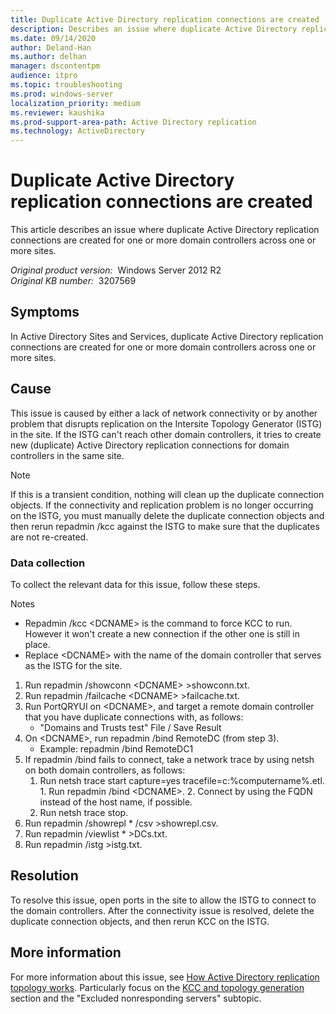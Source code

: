 ```yaml
---
title: Duplicate Active Directory replication connections are created
description: Describes an issue where duplicate Active Directory replication connections are created for one or more domain controllers across one or more sites.
ms.date: 09/14/2020
author: Deland-Han
ms.author: delhan
manager: dscontentpm
audience: itpro
ms.topic: troubleshooting
ms.prod: windows-server
localization_priority: medium
ms.reviewer: kaushika
ms.prod-support-area-path: Active Directory replication
ms.technology: ActiveDirectory
---
```

# Duplicate Active Directory replication connections are created

This article describes an issue where duplicate Active Directory replication connections are created for one or more domain controllers across one or more sites.

_Original product version:_ &nbsp;Windows Server 2012 R2  
_Original KB number:_ &nbsp;3207569

## Symptoms

In Active Directory Sites and Services, duplicate Active Directory replication connections are created for one or more domain controllers across one or more sites.

## Cause

This issue is caused by either a lack of network connectivity or by another problem that disrupts replication on the Intersite Topology Generator (ISTG) in the site. If the ISTG can't reach other domain controllers, it tries to create new (duplicate) Active Directory replication connections for domain controllers in the same site. 

> [!NOTE]
> If this is a transient condition, nothing will clean up the duplicate connection objects. If the connectivity and replication problem is no longer occurring on the ISTG, you must manually delete the duplicate connection objects and then rerun repadmin /kcc  against the ISTG to make sure that the duplicates are not re-created.

### Data collection

To collect the relevant data for this issue, follow these steps.

Notes 

- Repadmin /kcc \<DCNAME> is the command to force KCC to run. However it won't create a new connection if the other one is still in place.
- Replace \<DCNAME>  with the name of the domain controller that serves as the ISTG for the site.

1. Run repadmin /showconn \<DCNAME> >showconn.txt.
2. Run repadmin /failcache \<DCNAME> >failcache.txt.
3. Run PortQRYUI on \<DCNAME>, and target a remote domain controller that you have duplicate connections with, as follows:
   - "Domains and Trusts test" File / Save Result 
4. On \<DCNAME>, run repadmin /bind RemoteDC (from step 3).
   - Example: repadmin /bind RemoteDC1 
5. If repadmin /bind  fails to connect, take a network trace by using netsh on both domain controllers, as follows:
      1. Run netsh trace start capture=yes tracefile=c:\%computername%.etl.
        1. Run repadmin /bind \<DCNAME>.
        2. Connect by using the FQDN instead of the host name, if possible.
      2. Run netsh trace stop.
6. Run repadmin /showrepl * /csv >showrepl.csv.
7. Run repadmin /viewlist * >DCs.txt.
8. Run repadmin /istg >istg.txt.

## Resolution

To resolve this issue, open ports in the site to allow the ISTG to connect to the domain controllers. After the connectivity issue is resolved, delete the duplicate connection objects, and then rerun KCC on the ISTG.

## More information

For more information about this issue, see [How Active Directory replication topology works](https://technet.microsoft.com/library/cc755994%28v=ws.10%29.aspx#w2k3tr_repto_how_ludi). Particularly focus on the [KCC and topology generation](https://technet.microsoft.com/library/cc755994%28v=ws.10%29.aspx#w2k3tr_repto_how_ludi)  section and the "Excluded nonresponding servers" subtopic.
